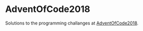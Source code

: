 # AdventOfCode2018

Solutions to the programming challanges at [AdventOfCode2018](https://adventofcode.com/2018).
